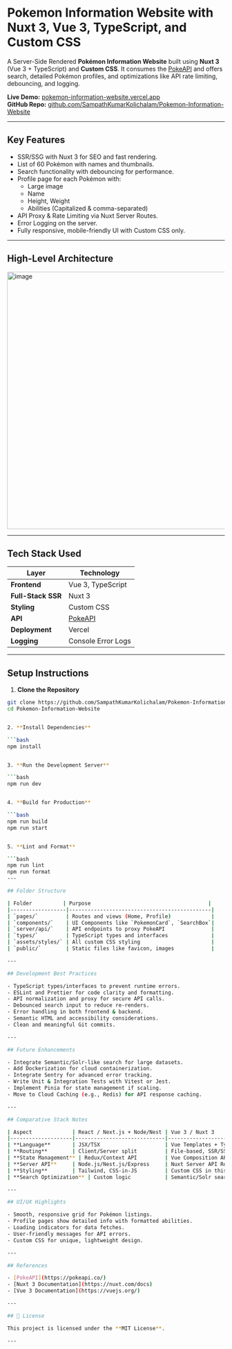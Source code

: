 # Pokemon Information Website with Nuxt 3, Vue 3, TypeScript, and Custom CSS

A Server-Side Rendered **Pokémon Information Website** built using **Nuxt 3** (Vue 3 + TypeScript) and **Custom CSS**. It consumes the [PokeAPI](https://pokeapi.co/) and offers search, 
detailed Pokémon profiles, and optimizations like API rate limiting, debouncing, and logging.

**Live Demo:** [pokemon-information-website.vercel.app](https://pokemon-information-website.vercel.app/)  
**GitHub Repo:** [github.com/SampathKumarKolichalam/Pokemon-Information-Website](https://github.com/SampathKumarKolichalam/Pokemon-Information-Website)

---

## Key Features

- SSR/SSG with Nuxt 3 for SEO and fast rendering.
- List of 60 Pokémon with names and thumbnails.
- Search functionality with debouncing for performance.
- Profile page for each Pokémon with:
  - Large image
  - Name
  - Height, Weight
  - Abilities (Capitalized & comma-separated)
- API Proxy & Rate Limiting via Nuxt Server Routes.
- Error Logging on the server.
- Fully responsive, mobile-friendly UI with Custom CSS only.

---

## High-Level Architecture

<img width="1189" height="594" alt="image" src="https://github.com/user-attachments/assets/5ef2375d-313a-4dc5-912f-4cf74d032818" />

---

## Tech Stack Used

| Layer        | Technology                                           |
|--------------|------------------------------------------------------|
| **Frontend** | Vue 3, TypeScript                                    |
| **Full-Stack SSR** | Nuxt 3                                         |
| **Styling**  | Custom CSS                                           |
| **API**      | [PokeAPI](https://pokeapi.co/)                       |
| **Deployment** | Vercel                                             |
| **Logging**  | Console Error Logs                                   |

---

## Setup Instructions

1. **Clone the Repository**

```bash
git clone https://github.com/SampathKumarKolichalam/Pokemon-Information-Website.git
cd Pokemon-Information-Website


2. **Install Dependencies**

```bash
npm install


3. **Run the Development Server**

```bash
npm run dev


4. **Build for Production**

```bash
npm run build
npm run start


5. **Lint and Format**

```bash
npm run lint
npm run format
---

## Folder Structure

| Folder          | Purpose                                      |
|------------------|----------------------------------------------|
| `pages/`         | Routes and views (Home, Profile)             |
| `components/`    | UI Components like `PokemonCard`, `SearchBox`|
| `server/api/`    | API endpoints to proxy PokeAPI               |
| `types/`         | TypeScript types and interfaces              |
| `assets/styles/` | All custom CSS styling                       |
| `public/`        | Static files like favicon, images            |

---

## Development Best Practices

- TypeScript types/interfaces to prevent runtime errors.
- ESLint and Prettier for code clarity and formatting.
- API normalization and proxy for secure API calls.
- Debounced search input to reduce re-renders.
- Error handling in both frontend & backend.
- Semantic HTML and accessibility considerations.
- Clean and meaningful Git commits.

---

## Future Enhancements

- Integrate Semantic/Solr-like search for large datasets.
- Add Dockerization for cloud containerization.
- Integrate Sentry for advanced error tracking.
- Write Unit & Integration Tests with Vitest or Jest.
- Implement Pinia for state management if scaling.
- Move to Cloud Caching (e.g., Redis) for API response caching.

---

## Comparative Stack Notes

| Aspect             | React / Next.js + Node/Nest | Vue 3 / Nuxt 3                              |
|--------------------|-----------------------------|---------------------------------------------|
| **Language**       | JSX/TSX                     | Vue Templates + TypeScript                  |
| **Routing**        | Client/Server split         | File-based, SSR/SSG unified                 |
| **State Management** | Redux/Context API         | Vue Composition API / Pinia                 |
| **Server API**     | Node.js/Nest.js/Express     | Nuxt Server API Routes                      |
| **Styling**        | Tailwind, CSS-in-JS         | Custom CSS in this project                  |
| **Search Optimization** | Custom logic           | Semantic/Solr search potential              |

---

## UI/UX Highlights

- Smooth, responsive grid for Pokémon listings.
- Profile pages show detailed info with formatted abilities.
- Loading indicators for data fetches.
- User-friendly messages for API errors.
- Custom CSS for unique, lightweight design.

---

## References

- [PokeAPI](https://pokeapi.co/)
- [Nuxt 3 Documentation](https://nuxt.com/docs)
- [Vue 3 Documentation](https://vuejs.org/)

---

## 📝 License

This project is licensed under the **MIT License**.

---



